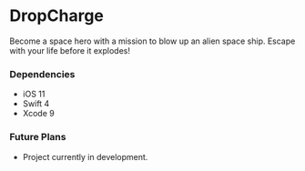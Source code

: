 # DropCharge

Become a space hero with a mission to blow up an alien space ship. Escape with your life before it explodes!

### Dependencies

- iOS 11
- Swift 4
- Xcode 9

### Future Plans

- Project currently in development.
